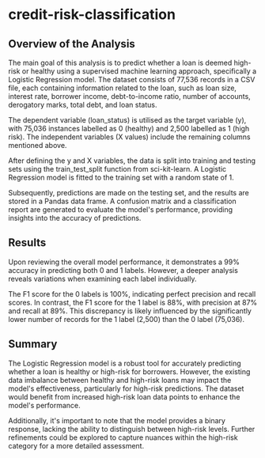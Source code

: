 # credit-risk-classification

## Overview of the Analysis

The main goal of this analysis is to predict whether a loan is deemed high-risk or healthy using a supervised machine learning approach, specifically a Logistic Regression model. The dataset consists of 77,536 records in a CSV file, each containing information related to the loan, such as loan size, interest rate, borrower income, debt-to-income ratio, number of accounts, derogatory marks, total debt, and loan status.

The dependent variable (loan_status) is utilised as the target variable (y), with 75,036 instances labelled as 0 (healthy) and 2,500 labelled as 1 (high risk). The independent variables (X values) include the remaining columns mentioned above.

After defining the y and X variables, the data is split into training and testing sets using the train_test_split function from sci-kit-learn. A Logistic Regression model is fitted to the training set with a random state of 1.

Subsequently, predictions are made on the testing set, and the results are stored in a Pandas data frame. A confusion matrix and a classification report are generated to evaluate the model's performance, providing insights into the accuracy of predictions.

## Results

Upon reviewing the overall model performance, it demonstrates a 99% accuracy in predicting both 0 and 1 labels. However, a deeper analysis reveals variations when examining each label individually.

The F1 score for the 0 labels is 100%, indicating perfect precision and recall scores. In contrast, the F1 score for the 1 label is 88%, with precision at 87% and recall at 89%. This discrepancy is likely influenced by the significantly lower number of records for the 1 label (2,500) than the 0 label (75,036).

## Summary

The Logistic Regression model is a robust tool for accurately predicting whether a loan is healthy or high-risk for borrowers. However, the existing data imbalance between healthy and high-risk loans may impact the model's effectiveness, particularly for high-risk predictions. The dataset would benefit from increased high-risk loan data points to enhance the model's performance.

Additionally, it's important to note that the model provides a binary response, lacking the ability to distinguish between high-risk levels. Further refinements could be explored to capture nuances within the high-risk category for a more detailed assessment.
